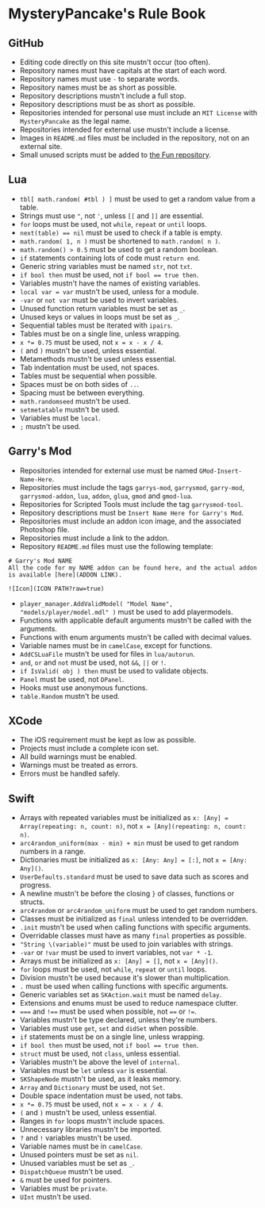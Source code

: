 # MysteryPancake's Rule Book
## GitHub
* Editing code directly on this site mustn't occur (too often).
* Repository names must have capitals at the start of each word.
* Repository names must use `-` to separate words.
* Repository names must be as short as possible.
* Repository descriptions mustn't include a full stop.
* Repository descriptions must be as short as possible.
* Repositories intended for personal use must include an `MIT License` with `MysteryPancake` as the legal name.
* Repositories intended for external use mustn't include a license.
* Images in `README.md` files must be included in the repository, not on an external site.
* Small unused scripts must be added to [the Fun repository](https://github.com/MysteryPancake/Fun).

## Lua
* `tbl[ math.random( #tbl ) ]` must be used to get a random value from a table.
* Strings must use `"`, not `'`, unless `[[` and `]]` are essential.
* `for` loops must be used, not `while`, `repeat` or `until` loops.
* `next(table) == nil` must be used to check if a table is empty.
* `math.random( 1, n )` must be shortened to `math.random( n )`.
* `math.random() > 0.5` must be used to get a random boolean.
* `if` statements containing lots of code must `return end`.
* Generic string variables must be named `str`, not `txt`.
* `if bool then` must be used, not `if bool == true then`.
* Variables mustn't have the names of existing variables.
* `local var = var` mustn't be used, unless for a module.
* `-var` or `not var` must be used to invert variables.
* Unused function return variables must be set as `_`.
* Unused keys or values in loops must be set as `_`.
* Sequential tables must be iterated with `ipairs`.
* Tables must be on a single line, unless wrapping.
* `x *= 0.75` must be used, not `x = x - x / 4`.
* `(` and `)` mustn't be used, unless essential.
* Metamethods mustn't be used unless essential.
* Tab indentation must be used, not spaces.
* Tables must be sequential when possible.
* Spaces must be on both sides of `..`.
* Spacing must be between everything.
* `math.randomseed` mustn't be used.
* `setmetatable` mustn't be used.
* Variables must be `local`.
* `;` mustn't be used.

## Garry's Mod
* Repositories intended for external use must be named `GMod-Insert-Name-Here`.
* Repositories must include the tags `garrys-mod`, `garrysmod`, `garry-mod`, `garrysmod-addon`, `lua`, `addon`, `glua`, `gmod` and `gmod-lua`.
* Repositories for Scripted Tools must include the tag `garrysmod-tool`.
* Repository descriptions must be `Insert Name Here for Garry's Mod`.
* Repositories must include an addon icon image, and the associated Photoshop file.
* Repositories must include a link to the addon.
* Repository `README.md` files must use the following template:

```
# Garry's Mod NAME
All the code for my NAME addon can be found here, and the actual addon is available [here](ADDON LINK).

![Icon](ICON PATH?raw=true)
```
* `player_manager.AddValidModel( "Model Name", "models/player/model.mdl" )` must be used to add playermodels.
* Functions with applicable default arguments mustn't be called with the arguments.
* Functions with enum arguments mustn't be called with decimal values.
* Variable names must be in `camelCase`, except for functions.
* `AddCSLuaFile` mustn't be used for files in `lua/autorun`.
* `and`, `or` and `not` must be used, not `&&`, `||` or `!`.
* `if IsValid( obj ) then` must be used to validate objects.
* `Panel` must be used, not `DPanel`.
* Hooks must use anonymous functions.
* `table.Random` mustn't be used.

## XCode
* The iOS requirement must be kept as low as possible.
* Projects must include a complete icon set.
* All build warnings must be enabled.
* Warnings must be treated as errors.
* Errors must be handled safely.

## Swift
* Arrays with repeated variables must be initialized as `x: [Any] = Array(repeating: n, count: n)`, not `x = [Any](repeating: n, count: n)`.
* `arc4random_uniform(max - min) + min` must be used to get random numbers in a range.
* Dictionaries must be initialized as `x: [Any: Any] = [:]`, not `x = [Any: Any]()`.
* `UserDefaults.standard` must be used to save data such as scores and progress.
* A newline mustn't be before the closing `}` of classes, functions or structs.
* `arc4random` or `arc4random_uniform` must be used to get random numbers.
* Classes must be initialized as `final` unless intended to be overridden.
* `.init` mustn't be used when calling functions with specific arguments.
* Overridable classes must have as many `final` properties as possible.
* `"String \(variable)"` must be used to join variables with strings.
* `-var` or `!var` must be used to invert variables, not `var * -1`.
* Arrays must be initialized as `x: [Any] = []`, not `x = [Any]()`.
* `for` loops must be used, not `while`, `repeat` or `until` loops.
* Division mustn't be used because it's slower than multiplication.
* `.` must be used when calling functions with specific arguments.
* Generic variables set as `SKAction.wait` must be named `delay`.
* Extensions and enums must be used to reduce namespace clutter.
* `===` and `!==` must be used when possible, not `==` or `!=`.
* Variables mustn't be type declared, unless they're numbers.
* Variables must use `get`, `set` and `didSet` when possible.
* `if` statements must be on a single line, unless wrapping.
* `if bool then` must be used, not `if bool == true then`.
* `struct` must be used, not `class`, unless essential.
* Variables mustn't be above the level of `internal`.
* Variables must be `let` unless `var` is essential.
* `SKShapeNode` mustn't be used, as it leaks memory.
* `Array` and `Dictionary` must be used, not `Set`.
* Double space indentation must be used, not tabs.
* `x *= 0.75` must be used, not `x = x - x / 4`.
* `(` and `)` mustn't be used, unless essential.
* Ranges in `for` loops mustn't include spaces.
* Unnecessary libraries mustn't be imported.
* `?` and `!` variables mustn't be used.
* Variable names must be in `camelCase`.
* Unused pointers must be set as `nil`.
* Unused variables must be set as `_`.
* `DispatchQueue` mustn't be used.
* `&` must be used for pointers.
* Variables must be `private`.
* `UInt` mustn't be used.
